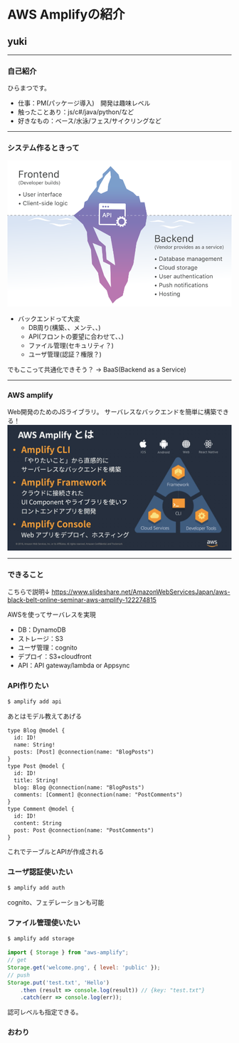 # AWS Amplifyの紹介
## yuki

---
### 自己紹介
ひらまつです。
- 仕事：PM(パッケージ導入)　開発は趣味レベル
- 触ったことあり：js/c#/java/python/など
- 好きなもの：ベース/水泳/フェス/サイクリングなど

---
### システム作るときって
![](./resource/002.svg)
- バックエンドって大変
  - DB周り(構築、、メンテ、、)
  - API(フロントの要望に合わせて、、)
  - ファイル管理(セキュリティ？)
  - ユーザ管理(認証？権限？)

でもここって共通化できそう？
→ BaaS(Backend as a Service)

---
### AWS amplify
Web開発のためのJSライブラリ。
サーバレスなバックエンドを簡単に構築できる！
![](./resource/003.jpg)


---
### できること
こちらで説明↓
https://www.slideshare.net/AmazonWebServicesJapan/aws-black-belt-online-seminar-aws-amplify-122274815

AWSを使ってサーバレスを実現
- DB：DynamoDB
- ストレージ：S3
- ユーザ管理：cognito
- デプロイ：S3+cloudfront
- API：API gateway/lambda or Appsync

### API作りたい
```bash
$ amplify add api
```
あとはモデル教えてあげる
```
type Blog @model {
  id: ID!
  name: String!
  posts: [Post] @connection(name: "BlogPosts")
}
type Post @model {
  id: ID!
  title: String!
  blog: Blog @connection(name: "BlogPosts")
  comments: [Comment] @connection(name: "PostComments")
}
type Comment @model {
  id: ID!
  content: String
  post: Post @connection(name: "PostComments")
}
```
これでテーブルとAPIが作成される

### ユーザ認証使いたい
```bash
$ amplify add auth
```
cognito、フェデレーションも可能

### ファイル管理使いたい
```bash
$ amplify add storage
```
```javascript
import { Storage } from "aws-amplify";
// get
Storage.get('welcome.png', { level: 'public' });
// push
Storage.put('test.txt', 'Hello')
    .then (result => console.log(result)) // {key: "test.txt"}
    .catch(err => console.log(err));
```
認可レベルも指定できる。

### 

### おわり
